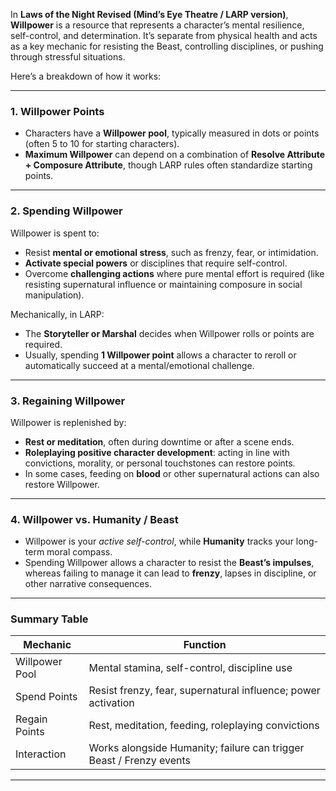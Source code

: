 In **Laws of the Night Revised (Mind’s Eye Theatre / LARP version)**, **Willpower** is a resource that represents a character’s mental resilience, self-control, and determination. It’s separate from physical health and acts as a key mechanic for resisting the Beast, controlling disciplines, or pushing through stressful situations.

Here’s a breakdown of how it works:

---

### **1. Willpower Points**

* Characters have a **Willpower pool**, typically measured in dots or points (often 5 to 10 for starting characters).
* **Maximum Willpower** can depend on a combination of **Resolve Attribute + Composure Attribute**, though LARP rules often standardize starting points.

---

### **2. Spending Willpower**

Willpower is spent to:

* Resist **mental or emotional stress**, such as frenzy, fear, or intimidation.
* **Activate special powers** or disciplines that require self-control.
* Overcome **challenging actions** where pure mental effort is required (like resisting supernatural influence or maintaining composure in social manipulation).

Mechanically, in LARP:

* The **Storyteller or Marshal** decides when Willpower rolls or points are required.
* Usually, spending **1 Willpower point** allows a character to reroll or automatically succeed at a mental/emotional challenge.

---

### **3. Regaining Willpower**

Willpower is replenished by:

* **Rest or meditation**, often during downtime or after a scene ends.
* **Roleplaying positive character development**: acting in line with convictions, morality, or personal touchstones can restore points.
* In some cases, feeding on **blood** or other supernatural actions can also restore Willpower.

---

### **4. Willpower vs. Humanity / Beast**

* Willpower is your *active self-control*, while **Humanity** tracks your long-term moral compass.
* Spending Willpower allows a character to resist the **Beast’s impulses**, whereas failing to manage it can lead to **frenzy**, lapses in discipline, or other narrative consequences.

---

### **Summary Table**

| Mechanic       | Function                                                            |
| -------------- | ------------------------------------------------------------------- |
| Willpower Pool | Mental stamina, self-control, discipline use                        |
| Spend Points   | Resist frenzy, fear, supernatural influence; power activation       |
| Regain Points  | Rest, meditation, feeding, roleplaying convictions                  |
| Interaction    | Works alongside Humanity; failure can trigger Beast / Frenzy events |

---


